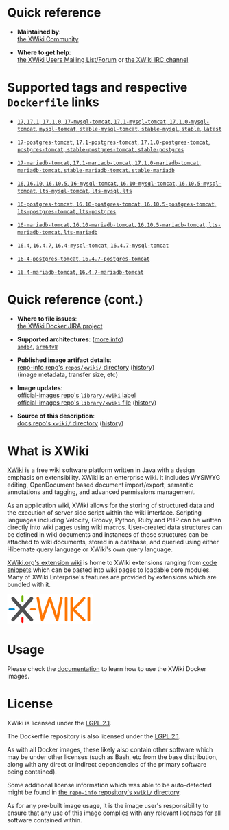 <!--

********************************************************************************

WARNING:

    DO NOT EDIT "xwiki/README.md"

    IT IS AUTO-GENERATED

    (from the other files in "xwiki/" combined with a set of templates)

********************************************************************************

-->

# Quick reference

-	**Maintained by**:  
	[the XWiki Community](https://github.com/xwiki-contrib/docker-xwiki)

-	**Where to get help**:  
	[the XWiki Users Mailing List/Forum](http://dev.xwiki.org/xwiki/bin/view/Community/MailingLists) or [the XWiki IRC channel](http://dev.xwiki.org/xwiki/bin/view/Community/IRC)

# Supported tags and respective `Dockerfile` links

-	[`17`, `17.1`, `17.1.0`, `17-mysql-tomcat`, `17.1-mysql-tomcat`, `17.1.0-mysql-tomcat`, `mysql-tomcat`, `stable-mysql-tomcat`, `stable-mysql`, `stable`, `latest`](https://github.com/xwiki-contrib/docker-xwiki/blob/a05f6588e431b904ccb6daecf728556b71165f6e/17/mysql-tomcat/Dockerfile)

-	[`17-postgres-tomcat`, `17.1-postgres-tomcat`, `17.1.0-postgres-tomcat`, `postgres-tomcat`, `stable-postgres-tomcat`, `stable-postgres`](https://github.com/xwiki-contrib/docker-xwiki/blob/a05f6588e431b904ccb6daecf728556b71165f6e/17/postgres-tomcat/Dockerfile)

-	[`17-mariadb-tomcat`, `17.1-mariadb-tomcat`, `17.1.0-mariadb-tomcat`, `mariadb-tomcat`, `stable-mariadb-tomcat`, `stable-mariadb`](https://github.com/xwiki-contrib/docker-xwiki/blob/a05f6588e431b904ccb6daecf728556b71165f6e/17/mariadb-tomcat/Dockerfile)

-	[`16`, `16.10`, `16.10.5`, `16-mysql-tomcat`, `16.10-mysql-tomcat`, `16.10.5-mysql-tomcat`, `lts-mysql-tomcat`, `lts-mysql`, `lts`](https://github.com/xwiki-contrib/docker-xwiki/blob/754d04a5c697218dfe563967550f26561f19e8bb/16/mysql-tomcat/Dockerfile)

-	[`16-postgres-tomcat`, `16.10-postgres-tomcat`, `16.10.5-postgres-tomcat`, `lts-postgres-tomcat`, `lts-postgres`](https://github.com/xwiki-contrib/docker-xwiki/blob/754d04a5c697218dfe563967550f26561f19e8bb/16/postgres-tomcat/Dockerfile)

-	[`16-mariadb-tomcat`, `16.10-mariadb-tomcat`, `16.10.5-mariadb-tomcat`, `lts-mariadb-tomcat`, `lts-mariadb`](https://github.com/xwiki-contrib/docker-xwiki/blob/754d04a5c697218dfe563967550f26561f19e8bb/16/mariadb-tomcat/Dockerfile)

-	[`16.4`, `16.4.7`, `16.4-mysql-tomcat`, `16.4.7-mysql-tomcat`](https://github.com/xwiki-contrib/docker-xwiki/blob/58e6e3f59cc6c7f15a7a1d0fe5b2390353e61e6d/16.4/mysql-tomcat/Dockerfile)

-	[`16.4-postgres-tomcat`, `16.4.7-postgres-tomcat`](https://github.com/xwiki-contrib/docker-xwiki/blob/58e6e3f59cc6c7f15a7a1d0fe5b2390353e61e6d/16.4/postgres-tomcat/Dockerfile)

-	[`16.4-mariadb-tomcat`, `16.4.7-mariadb-tomcat`](https://github.com/xwiki-contrib/docker-xwiki/blob/58e6e3f59cc6c7f15a7a1d0fe5b2390353e61e6d/16.4/mariadb-tomcat/Dockerfile)

# Quick reference (cont.)

-	**Where to file issues**:  
	[the XWiki Docker JIRA project](http://jira.xwiki.org/browse/XDOCKER)

-	**Supported architectures**: ([more info](https://github.com/docker-library/official-images#architectures-other-than-amd64))  
	[`amd64`](https://hub.docker.com/r/amd64/xwiki/), [`arm64v8`](https://hub.docker.com/r/arm64v8/xwiki/)

-	**Published image artifact details**:  
	[repo-info repo's `repos/xwiki/` directory](https://github.com/docker-library/repo-info/blob/master/repos/xwiki) ([history](https://github.com/docker-library/repo-info/commits/master/repos/xwiki))  
	(image metadata, transfer size, etc)

-	**Image updates**:  
	[official-images repo's `library/xwiki` label](https://github.com/docker-library/official-images/issues?q=label%3Alibrary%2Fxwiki)  
	[official-images repo's `library/xwiki` file](https://github.com/docker-library/official-images/blob/master/library/xwiki) ([history](https://github.com/docker-library/official-images/commits/master/library/xwiki))

-	**Source of this description**:  
	[docs repo's `xwiki/` directory](https://github.com/docker-library/docs/tree/master/xwiki) ([history](https://github.com/docker-library/docs/commits/master/xwiki))

# What is XWiki

[XWiki](http://xwiki.org) is a free wiki software platform written in Java with a design emphasis on extensibility. XWiki is an enterprise wiki. It includes WYSIWYG editing, OpenDocument based document import/export, semantic annotations and tagging, and advanced permissions management.

As an application wiki, XWiki allows for the storing of structured data and the execution of server side script within the wiki interface. Scripting languages including Velocity, Groovy, Python, Ruby and PHP can be written directly into wiki pages using wiki macros. User-created data structures can be defined in wiki documents and instances of those structures can be attached to wiki documents, stored in a database, and queried using either Hibernate query language or XWiki's own query language.

[XWiki.org's extension wiki](http://extensions.xwiki.org) is home to XWiki extensions ranging from [code snippets](http://snippets.xwiki.org) which can be pasted into wiki pages to loadable core modules. Many of XWiki Enterprise's features are provided by extensions which are bundled with it.

![logo](https://raw.githubusercontent.com/docker-library/docs/6fb07a8dacbad5cc548b87e4c267823a4aa98660/xwiki/logo.png)

# Usage

Please check the [documentation](https://github.com/xwiki-contrib/docker-xwiki/blob/master/README.md) to learn how to use the XWiki Docker images.

# License

XWiki is licensed under the [LGPL 2.1](https://github.com/xwiki-contrib/docker-xwiki/blob/master/LICENSE).

The Dockerfile repository is also licensed under the [LGPL 2.1](https://github.com/xwiki-contrib/docker-xwiki/blob/master/LICENSE).

As with all Docker images, these likely also contain other software which may be under other licenses (such as Bash, etc from the base distribution, along with any direct or indirect dependencies of the primary software being contained).

Some additional license information which was able to be auto-detected might be found in [the `repo-info` repository's `xwiki/` directory](https://github.com/docker-library/repo-info/tree/master/repos/xwiki).

As for any pre-built image usage, it is the image user's responsibility to ensure that any use of this image complies with any relevant licenses for all software contained within.

